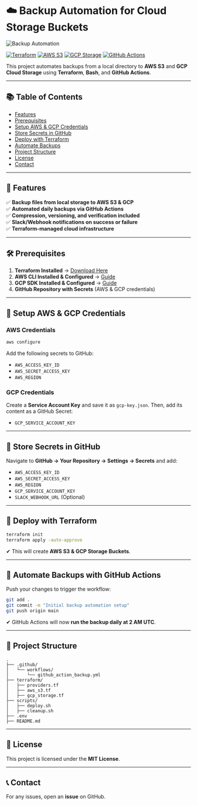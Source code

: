 # ☁️ Backup Automation for Cloud Storage Buckets

![Backup Automation](https://user-images.githubusercontent.com/backup-automation.png)

[![Terraform](https://img.shields.io/badge/IaC-Terraform-blue?style=flat&logo=terraform)](https://www.terraform.io/)
[![AWS S3](https://img.shields.io/badge/Storage-AWS%20S3-orange?style=flat&logo=amazonaws)](https://aws.amazon.com/s3/)
[![GCP Storage](https://img.shields.io/badge/Storage-GCP%20Cloud%20Storage-red?style=flat&logo=googlecloud)](https://cloud.google.com/storage/)
[![GitHub Actions](https://img.shields.io/badge/CI/CD-GitHub%20Actions-blue?style=flat&logo=githubactions)](https://github.com/features/actions)

This project automates backups from a local directory to **AWS S3** and **GCP Cloud Storage** using **Terraform**, **Bash**, and **GitHub Actions**.

---

## 📚 Table of Contents
- [Features](#-features)
- [Prerequisites](#-prerequisites)
- [Setup AWS & GCP Credentials](#-setup-aws--gcp-credentials)
- [Store Secrets in GitHub](#-store-secrets-in-github)
- [Deploy with Terraform](#-deploy-with-terraform)
- [Automate Backups](#-automate-backups-with-github-actions)
- [Project Structure](#-project-structure)
- [License](#-license)
- [Contact](#-contact)

---

## 🎯 Features
✅ **Backup files from local storage to AWS S3 & GCP**  
✅ **Automated daily backups via GitHub Actions**  
✅ **Compression, versioning, and verification included**  
✅ **Slack/Webhook notifications on success or failure**  
✅ **Terraform-managed cloud infrastructure**  

---

## 🛠 Prerequisites
1. **Terraform Installed** → [Download Here](https://developer.hashicorp.com/terraform/downloads)
2. **AWS CLI Installed & Configured** → [Guide](https://docs.aws.amazon.com/cli/latest/userguide/install-cliv2.html)
3. **GCP SDK Installed & Configured** → [Guide](https://cloud.google.com/sdk/docs/install)
4. **GitHub Repository with Secrets** (AWS & GCP credentials)

---

## 🔐 Setup AWS & GCP Credentials

### **AWS Credentials**
```bash
aws configure
```
Add the following secrets to GitHub:
- `AWS_ACCESS_KEY_ID`
- `AWS_SECRET_ACCESS_KEY`
- `AWS_REGION`

### **GCP Credentials**
Create a **Service Account Key** and save it as `gcp-key.json`. Then, add its content as a GitHub Secret:
- `GCP_SERVICE_ACCOUNT_KEY`

---

## 🔑 Store Secrets in GitHub
Navigate to **GitHub → Your Repository → Settings → Secrets** and add:
- `AWS_ACCESS_KEY_ID`
- `AWS_SECRET_ACCESS_KEY`
- `AWS_REGION`
- `GCP_SERVICE_ACCOUNT_KEY`
- `SLACK_WEBHOOK_URL` (Optional)

---

## 🚀 Deploy with Terraform
```bash
terraform init
terraform apply -auto-approve
```
✔ This will create **AWS S3 & GCP Storage Buckets**.

---

## 🤖 Automate Backups with GitHub Actions
Push your changes to trigger the workflow:
```bash
git add .
git commit -m "Initial backup automation setup"
git push origin main
```
✔ GitHub Actions will now **run the backup daily at 2 AM UTC**.

---

## 📂 Project Structure
```
.
├── .github/
│   └── workflows/
│       └── github_action_backup.yml
├── terraform/
│   ├── providers.tf
│   ├── aws_s3.tf
│   ├── gcp_storage.tf
├── scripts/
│   ├── deploy.sh
│   ├── cleanup.sh
├── .env
├── README.md
```

---

## 📜 License
This project is licensed under the **MIT License**.

---

## 📞 Contact
For any issues, open an **issue** on GitHub.
